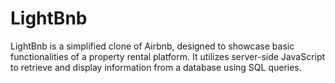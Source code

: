 # LightBnb

LightBnb is a simplified clone of Airbnb, designed to showcase basic functionalities of a property rental platform. It utilizes server-side JavaScript to retrieve and display information from a database using SQL queries.


